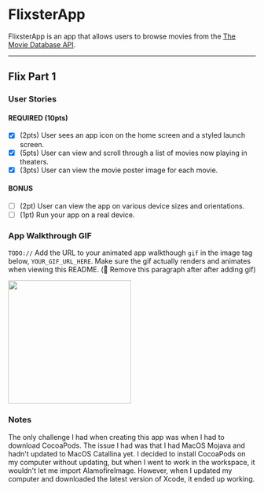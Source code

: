 # FlixsterApp

FlixsterApp is an app that allows users to browse movies from the [The Movie Database API](http://docs.themoviedb.apiary.io/#).

---

## Flix Part 1

### User Stories

#### REQUIRED (10pts)
- [x] (2pts) User sees an app icon on the home screen and a styled launch screen.
- [x] (5pts) User can view and scroll through a list of movies now playing in theaters.
- [x] (3pts) User can view the movie poster image for each movie.

#### BONUS
- [ ] (2pt) User can view the app on various device sizes and orientations.
- [ ] (1pt) Run your app on a real device.

### App Walkthrough GIF
`TODO://` Add the URL to your animated app walkthough `gif` in the image tag below, `YOUR_GIF_URL_HERE`. Make sure the gif actually renders and animates when viewing this README. (🚫 Remove this paragraph after after adding gif)

<img src="http://g.recordit.co/OJUg92oU3M.gif" width=250><br>

### Notes
The only challenge I had when creating this app was when I had to download CocoaPods. The issue I had was that I had MacOS Mojava and hadn't updated to MacOS Catallina yet. I decided to install CocoaPods on my computer without updating, but when I went to work in the workspace, it wouldn't let me import AlamofireImage. However, when I updated my computer and downloaded the latest version of Xcode, it ended up working.
